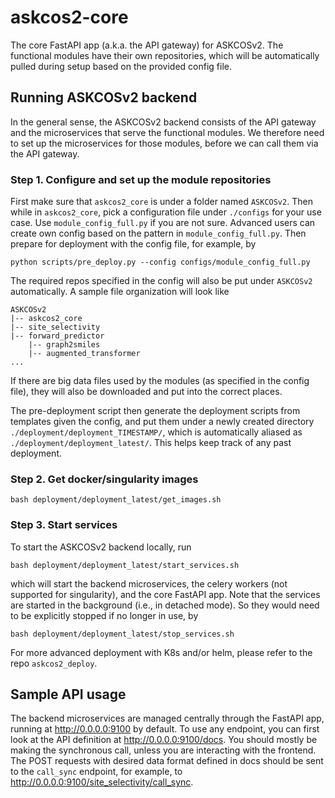# askcos2-core

The core FastAPI app (a.k.a. the API gateway) for ASKCOSv2. The functional modules have their own repositories, which will be automatically pulled during setup based on the provided config file.

## Running ASKCOSv2 backend

In the general sense, the ASKCOSv2 backend consists of the API gateway and the microservices that serve the functional modules. We therefore need to set up the microservices for those modules, before we can call them via the API gateway.

### Step 1. Configure and set up the module repositories

First make sure that `askcos2_core` is under a folder named `ASKCOSv2`. Then while in `askcos2_core`, pick a configuration file under `./configs` for your use case. Use `module_config_full.py` if you are not sure. Advanced users can create own config based on the pattern in `module_config_full.py`. Then prepare for deployment with the config file, for example, by
```
python scripts/pre_deploy.py --config configs/module_config_full.py
```
The required repos specified in the config will also be put under `ASKCOSv2` automatically. A sample file organization will look like
```
ASKCOSv2
|-- askcos2_core
|-- site_selectivity
|-- forward_predictor
    |-- graph2smiles
    |-- augmented_transformer
...
```
If there are big data files used by the modules (as specified in the config file), they will also be downloaded and put into the correct places.

The pre-deployment script then generate the deployment scripts from templates given the config, and put them under a newly created directory `./deployment/deployment_TIMESTAMP/`, which is automatically aliased as `./deployment/deployment_latest/`. This helps keep track of any past deployment.

### Step 2. Get docker/singularity images

```
bash deployment/deployment_latest/get_images.sh
```

### Step 3. Start services

To start the ASKCOSv2 backend locally, run
```
bash deployment/deployment_latest/start_services.sh
```
which will start the backend microservices, the celery workers (not supported for singularity), and the core FastAPI app. Note that the services are started in the background (i.e., in detached mode). So they would need to be explicitly stopped if no longer in use, by
```
bash deployment/deployment_latest/stop_services.sh
```
For more advanced deployment with K8s and/or helm, please refer to the repo `askcos2_deploy`.

## Sample API usage

The backend microservices are managed centrally through the FastAPI app, running at http://0.0.0.0:9100 by default. To use any endpoint, you can first look at the API definition at http://0.0.0.0:9100/docs. You should mostly be making the synchronous call, unless you are interacting with the frontend. The POST requests with desired data format defined in docs should be sent to the `call_sync` endpoint, for example, to http://0.0.0.0:9100/site_selectivity/call_sync.
